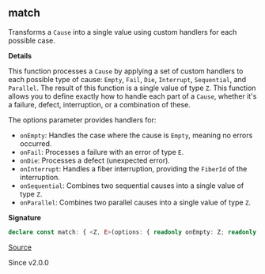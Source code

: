 ## match

Transforms a `Cause` into a single value using custom handlers for each
possible case.

**Details**

This function processes a `Cause` by applying a set of custom handlers to
each possible type of cause: `Empty`, `Fail`, `Die`, `Interrupt`,
`Sequential`, and `Parallel`. The result of this function is a single value
of type `Z`. This function allows you to define exactly how to handle each
part of a `Cause`, whether it's a failure, defect, interruption, or a
combination of these.

The options parameter provides handlers for:
- `onEmpty`: Handles the case where the cause is `Empty`, meaning no errors
  occurred.
- `onFail`: Processes a failure with an error of type `E`.
- `onDie`: Processes a defect (unexpected error).
- `onInterrupt`: Handles a fiber interruption, providing the `FiberId` of the
  interruption.
- `onSequential`: Combines two sequential causes into a single value of type
  `Z`.
- `onParallel`: Combines two parallel causes into a single value of type `Z`.

**Signature**

```ts
declare const match: { <Z, E>(options: { readonly onEmpty: Z; readonly onFail: (error: E) => Z; readonly onDie: (defect: unknown) => Z; readonly onInterrupt: (fiberId: FiberId.FiberId) => Z; readonly onSequential: (left: Z, right: Z) => Z; readonly onParallel: (left: Z, right: Z) => Z; }): (self: Cause<E>) => Z; <Z, E>(self: Cause<E>, options: { readonly onEmpty: Z; readonly onFail: (error: E) => Z; readonly onDie: (defect: unknown) => Z; readonly onInterrupt: (fiberId: FiberId.FiberId) => Z; readonly onSequential: (left: Z, right: Z) => Z; readonly onParallel: (left: Z, right: Z) => Z; }): Z; }
```

[Source](https://github.com/Effect-TS/effect/tree/main/packages/effect/src/Cause.ts#L1231)

Since v2.0.0